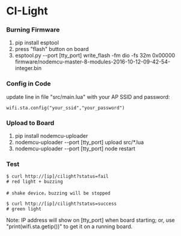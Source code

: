# CI-Light

### Burning Firmware
1. pip install esptool
2. press "flash" button on board
3. esptool.py --port [tty_port] write_flash -fm dio -fs 32m 0x00000 firmware/nodemcu-master-8-modules-2016-10-12-09-42-54-integer.bin

### Config in Code

update line in file "src/main.lua" with your AP SSID and password:
	
	wifi.sta.config("your_ssid","your_password")

### Upload to Board
1. pip install nodemcu-uploader
2. nodemcu-uploader --port [tty_port] upload src/*.lua
3. nodemcu-uploader --port [tty_port] node restart

### Test
	$ curl http://[ip]/cilight?status=fail
    # red light + buzzing
    
    # shake device，buzzing will be stopped
	
	$ curl http://[ip]/cilight?status=success
	# green light
	
Note: IP address will show on [tty_port] when board starting; or, use "print(wifi.sta.getip())" to get it on a running board.
